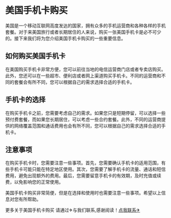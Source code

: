 # 美国手机卡购买

美国是一个移动互联网高度发达的国家，拥有众多的手机运营商和各种各样的手机套餐。对于来美国旅行或者长期居住的人来说，购买一张美国手机卡是必不可少的。接下来我们将为您介绍美国手机卡购买的一些重要信息。

## 如何购买美国手机卡

在美国购买手机卡非常方便，您可以前往当地的电信运营商门店或者专卖店购买。此外，您还可以在一些超市、便利店或者网上渠道购买手机卡。不同的运营商和不同的套餐会有所不同，您可以根据自己的需求选择合适的手机卡。

## 手机卡的选择

在购买手机卡之前，您需要考虑自己的需求。如果您只是短期停留，可以选择一些预付费套餐，而如果您长期居住，可以考虑一些合约套餐。此外，不同的运营商提供的网络覆盖范围和通话费用也会有所不同，您可以根据自己的需求选择合适的手机卡。

## 注意事项

在购买手机卡时，您需要注意一些事项。首先，您需要确认手机卡的适用范围，有些手机卡可能只能在特定地区使用。其次，您需要了解手机卡的流量、通话和短信费用，避免出现额外的费用。最后，您需要留意手机卡的有效期，及时充值或续费，以免影响您的正常使用。

美国手机卡购买非常简便，但是在选择和使用时也需要注意一些事项。希望以上信息对您有所帮助。

更多关于美国手机卡购买 请通过✈与我们联系,感谢阅读！[点我联系✈](https://gm.G208.com)
